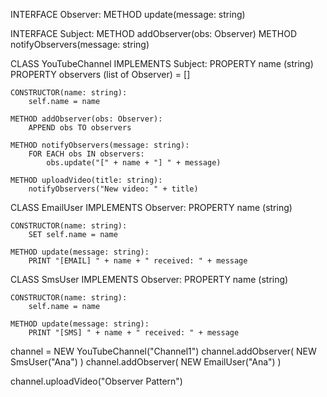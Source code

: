 INTERFACE Observer:
    METHOD update(message: string)

INTERFACE Subject:
    METHOD addObserver(obs: Observer)
    METHOD notifyObservers(message: string)

CLASS YouTubeChannel IMPLEMENTS Subject:
    PROPERTY name (string)
    PROPERTY observers (list of Observer) = []

    CONSTRUCTOR(name: string):
        self.name = name

    METHOD addObserver(obs: Observer):
        APPEND obs TO observers

    METHOD notifyObservers(message: string):
        FOR EACH obs IN observers:
            obs.update("[" + name + "] " + message)

    METHOD uploadVideo(title: string):
        notifyObservers("New video: " + title)

CLASS EmailUser IMPLEMENTS Observer:
    PROPERTY name (string)

    CONSTRUCTOR(name: string):
        SET self.name = name

    METHOD update(message: string):
        PRINT "[EMAIL] " + name + " received: " + message

CLASS SmsUser IMPLEMENTS Observer:
    PROPERTY name (string)

    CONSTRUCTOR(name: string):
        self.name = name

    METHOD update(message: string):
        PRINT "[SMS] " + name + " received: " + message

channel = NEW YouTubeChannel("Channel1")
channel.addObserver( NEW SmsUser("Ana") )
channel.addObserver( NEW EmailUser("Ana") )

channel.uploadVideo("Observer Pattern")
